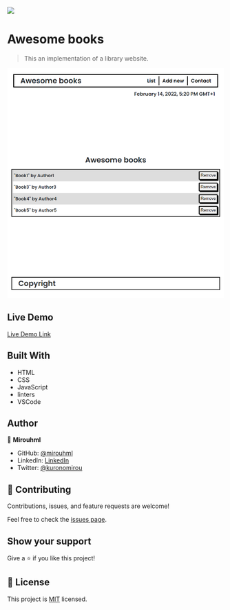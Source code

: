 ![](https://img.shields.io/badge/Microverse-blueviolet)

# Awesome books

> This an implementation of a library website.

![screenshot](./src/screenshot.png)

## Live Demo

[Live Demo Link](https://mirouhml.github.io/awesome-books-es6/)

## Built With

- HTML
- CSS
- JavaScript
- linters
- VSCode

## Author

👤 **Mirouhml**

- GitHub: [@mirouhml](https://github.com/mirouhml)
- LinkedIn: [LinkedIn](https://www.linkedin.com/in/ammar-hamlaoui-514909189/)
- Twitter: [@kuronomirou](https://twitter.com/kuronomirou)

## 🤝 Contributing

Contributions, issues, and feature requests are welcome!

Feel free to check the [issues page](../../issues/).

## Show your support

Give a ⭐️ if you like this project!

## 📝 License

This project is [MIT](./MIT.md) licensed.
